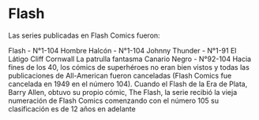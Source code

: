 # Flash
Las series publicadas en Flash Comics fueron:

Flash - N°1-104
Hombre Halcón - N°1-104
Johnny Thunder - N°1-91
El Látigo
Cliff Cornwall
La patrulla fantasma
Canario Negro - N°92-104
Hacia fines de los 40, los cómics de superhéroes no eran bien vistos y todas las publicaciones de All-American fueron canceladas (Flash Comics fue cancelada en 1949 en el número 104). Cuando el Flash de la Era de Plata, Barry Allen, obtuvo su propio cómic, The Flash, la serie recibió la vieja numeración de Flash Comics comenzando con el número 105 su clasificación es de 12 años en adelante
